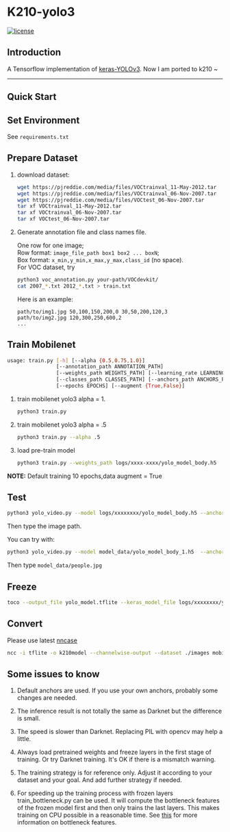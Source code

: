# K210-yolo3

[![license](https://img.shields.io/github/license/mashape/apistatus.svg)](LICENSE)

## Introduction

A Tensorflow implementation of [keras-YOLOv3](https://github.com/qqwweee/keras-yolo3). Now I am ported to k210 ~

---

## Quick Start

## Set Environment

See `requirements.txt`

## Prepare Dataset

1.  download dataset:

    ```sh
    wget https://pjreddie.com/media/files/VOCtrainval_11-May-2012.tar
    wget https://pjreddie.com/media/files/VOCtrainval_06-Nov-2007.tar
    wget https://pjreddie.com/media/files/VOCtest_06-Nov-2007.tar
    tar xf VOCtrainval_11-May-2012.tar
    tar xf VOCtrainval_06-Nov-2007.tar
    tar xf VOCtest_06-Nov-2007.tar
    ```

2.  Generate annotation file and class names file.  

    One row for one image;  
    Row format: `image_file_path box1 box2 ... boxN`;  
    Box format: `x_min,y_min,x_max,y_max,class_id` (no space).  
    For VOC dataset, try 
    
    ```sh
    python3 voc_annotation.py your-path/VOCdevkit/
    cat 2007_*.txt 2012_*.txt > train.txt
    ```  
    
    Here is an example:
    
    ```
    path/to/img1.jpg 50,100,150,200,0 30,50,200,120,3
    path/to/img2.jpg 120,300,250,600,2
    ...
    ```

## Train Mobilenet 

```sh
usage: train.py [-h] [--alpha {0.5,0.75,1.0}]
                [--annotation_path ANNOTATION_PATH]
                [--weights_path WEIGHTS_PATH] [--learning_rate LEARNING_RATE]
                [--classes_path CLASSES_PATH] [--anchors_path ANCHORS_PATH]
                [--epochs EPOCHS] [--augment {True,False}]
```

1.  train mobilenet yolo3 alpha = 1.

    ```sh
    python3 train.py
    ```

2.  train mobilenet yolo3 alpha = .5
    
    ```sh
    python3 train.py --alpha .5
    ```

3. load pre-train model

   ```sh
   python3 train.py --weights_path logs/xxxx-xxxx/yolo_model_body.h5
   ```
    
**NOTE:** Default training 10 epochs,data augment = True 

## Test

```sh
python3 yolo_video.py --model logs/xxxxxxxx/yolo_model_body.h5 --anchors model_data/tiny_yolo_anchors.txt --classes model_data/voc_classes.txt --image
```

Then type the image path.

You can try with:

```sh
python3 yolo_video.py --model model_data/yolo_model_body_1.h5  --anchors model_data/tiny_yolo_anchors.txt --classes model_data/voc_classes.txt --image
```

Then type `model_data/people.jpg`


## Freeze

```sh
toco --output_file yolo_model.tflite --keras_model_file logs/xxxxxxxx/yolo_model_body.h5
```


## Convert

Please use latest [nncase](https://github.com/kendryte/nncase)
```sh
ncc -i tflite -o k210model --channelwise-output --dataset ./images mobile_yolo.tflite ./yolo.kmodel
```

## Some issues to know

1. Default anchors are used. If you use your own anchors, probably some changes are needed.

2. The inference result is not totally the same as Darknet but the difference is small.

3. The speed is slower than Darknet. Replacing PIL with opencv may help a little.

4. Always load pretrained weights and freeze layers in the first stage of training. Or try Darknet training. It's OK if there is a mismatch warning.

5. The training strategy is for reference only. Adjust it according to your dataset and your goal. And add further strategy if needed.

6. For speeding up the training process with frozen layers train_bottleneck.py can be used. It will compute the bottleneck features of the frozen model first and then only trains the last layers. This makes training on CPU possible in a reasonable time. See [this](https://blog.keras.io/building-powerful-image-classification-models-using-very-little-data.html) for more information on bottleneck features.


